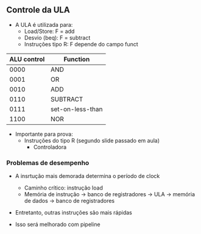 ## Controle da ULA
- A ULA é utilizada para:
    - Load/Store: F = add
    - Desvio (beq): F = subtract
    - Instruções tipo R: F depende do campo funct

| ALU control | Function |
|-------------|----------|
| 0000 | AND |
| 0001 | OR |
| 0010 | ADD |
| 0110 | SUBTRACT |
| 0111 | set-on-less-than |
| 1100 | NOR |

- Importante para prova:
    - Instruções do tipo R (segundo slide passado em aula)
        - Controladora

### Problemas de desempenho
- A insrtução mais demorada determina o período de clock
    - Caminho crítico: instrução load
    - Memória de instrução -> banco de registradores -> ULA -> memória de dados -> banco de registradores

- Entretanto, outras instruções são mais rápidas
- Isso será melhorado com pipeline